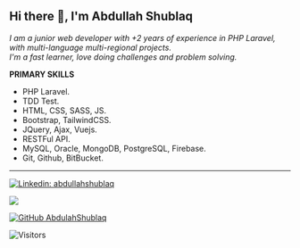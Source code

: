 <h2> Hi there 👋, I'm Abdullah Shublaq</h2>
<p><em>
  I am a junior web developer with +2 years of experience in PHP Laravel, with multi-language multi-regional projects.<br>
  I'm a fast learner, love doing challenges and problem solving.
</em></p>

<b>PRIMARY SKILLS</b>
<ul>
  <li>PHP Laravel.</li> 
  <li>TDD Test.</li>  
  <li>HTML, CSS, SASS, JS.</li>  
  <li>Bootstrap, TailwindCSS.</li>  
  <li>JQuery, Ajax, Vuejs.</li>  
  <li>RESTFul API.</li>  
  <li>MySQL, Oracle, MongoDB, PostgreSQL, Firebase.</li>  
  <li>Git, Github, BitBucket.</li>  
</ul>

<hr>

[![Linkedin: abdullahshublaq](https://img.shields.io/badge/-abdullahshublaq-blue?style=flat-square&logo=Linkedin&logoColor=white&link=https://www.linkedin.com/in/abdullahshublaq/)](https://www.linkedin.com/in/abdullahshublaq/)

[![](https://img.shields.io/badge/Gmail-dev.abdullahshublaq-red)](mailto:dev.abdullahshublaq@gmail.com
)

[![GitHub AbdulahShublaq](https://img.shields.io/github/followers/AbdullahShublaq?label=follow&style=social)](https://github.com/AbdullahShublaq)

![Visitors](https://visitor-badge.laobi.icu/badge?page_id=AbdullahShublaq.AbdullahShublaq)

<!-- ![Abdullah's Top Langs](https://github-readme-stats.vercel.app/api/top-langs/?username=AbdullahShublaq&layout=compact) -->

<!--
[![AbdullahShublaq's GitHub Stats](https://github-readme-stats.vercel.app/api?username=AbdullahShublaq&show_icons=true)](https://github.com/AbdullahShublaq)
-->


<!--
**AbdullahShublaq/AbdullahShublaq** is a ✨ _special_ ✨ repository because its `README.md` (this file) appears on your GitHub profile.

Here are some ideas to get you started:

- 🔭 I’m currently working on ...
- 🌱 I’m currently learning ...
- 👯 I’m looking to collaborate on ...
- 🤔 I’m looking for help with ...
- 💬 Ask me about ...
- 📫 How to reach me: ...
- 😄 Pronouns: ...
- ⚡ Fun fact: ...
-->
